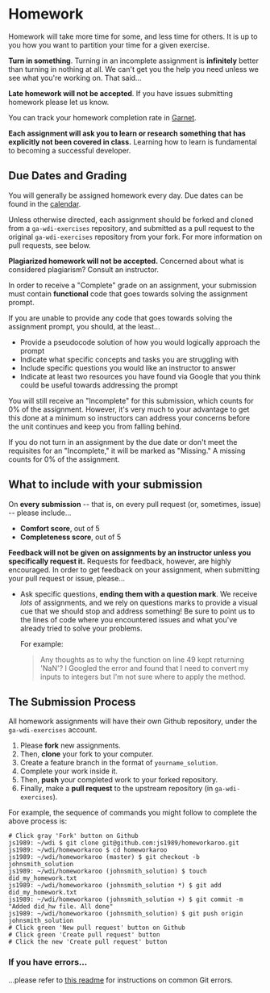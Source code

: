 # Homework

Homework will take more time for some, and less time for others. It is up to you how you want to partition your time for a given exercise.

**Turn in something**. Turning in an incomplete assignment is **infinitely** better than turning in nothing at all. We can't get you the help you need unless we see what you're working on. That said...

**Late homework will not be accepted**. If you have issues submitting homework please let us know.

You can track your homework completion rate in [Garnet](http://garnet.wdidc.org).

**Each assignment will ask you to learn or research something that has explicitly not been covered in class.** Learning how to learn is fundamental to becoming a successful developer.

## Due Dates and Grading

You will generally be assigned homework every day. Due dates can be found in the [calendar](https://git.generalassemb.ly/pages/DC-WDI/wdi19).

Unless otherwise directed, each assignment should be forked and cloned from a `ga-wdi-exercises` repository, and submitted as a pull request to the original `ga-wdi-exercises` repository from your fork. For more information on pull requests, see below.

**Plagiarized homework will not be accepted.** Concerned about what is considered plagiarism? Consult an instructor.

In order to receive a "Complete" grade on an assignment, your submission must contain **functional** code that goes towards solving the assignment prompt.

If you are unable to provide any code that goes towards solving the assignment prompt, you should, at the least...

- Provide a pseudocode solution of how you would logically approach the prompt
- Indicate what specific concepts and tasks you are struggling with
- Include specific questions you would like an instructor to answer
- Indicate at least two resources you have found via Google that you think could be useful towards addressing the prompt

You will still receive an "Incomplete" for this submission, which counts for 0% of the assignment. However, it's very much to your advantage to get this done at a minimum so instructors can address your concerns before the unit continues and keep you from falling behind.

If you do not turn in an assignment by the due date or don't meet the requisites for an "Incomplete," it will be marked as "Missing." A missing counts for 0% of the assignment.

## What to include with your submission

On **every submission** -- that is, on every pull request (or, sometimes, issue) -- please include...
- **Comfort score**, out of 5
- **Completeness score**, out of 5

**Feedback will not be given on assignments by an instructor unless you specifically request it.** Requests for feedback, however, are highly encouraged. In order to get feedback on your assignment, when submitting your pull request or issue, please...

- Ask specific questions, **ending them with a question mark**. We receive *lots* of assignments, and we rely on questions marks to provide a visual cue that we should stop and address something! Be sure to point us to the lines of code where you encountered issues and what you've already tried to solve your problems.

  For example:

  > Any thoughts as to why the function on line 49 kept returning 'NaN'? I Googled the error and found that I need to convert my inputs to integers but I'm not sure where to apply the method.

## The Submission Process

All homework assignments will have their own Github repository, under the `ga-wdi-exercises` account.

1. Please **fork** new assignments.
2. Then, **clone** your fork to your computer.
3. Create a feature branch in the format of `yourname_solution`.
4. Complete your work inside it.
5. Then, **push** your completed work to your forked repository.
6. Finally, make a **pull request** to the upstream repository (in `ga-wdi-exercises`).

For example, the sequence of commands you might follow to complete the above process is:

```
# Click gray 'Fork' button on Github
js1989: ~/wdi $ git clone git@github.com:js1989/homeworkaroo.git
js1989: ~/wdi/homeworkaroo $ cd homeworkaroo
js1989: ~/wdi/homeworkaroo (master) $ git checkout -b johnsmith_solution
js1989: ~/wdi/homeworkaroo (johnsmith_solution) $ touch did_my_homework.txt
js1989: ~/wdi/homeworkaroo (johnsmith_solution *) $ git add did_my_homework.txt
js1989: ~/wdi/homeworkaroo (johnsmith_solution +) $ git commit -m "Added did_hw file. All done"
js1989: ~/wdi/homeworkaroo (johnsmith_solution) $ git push origin johnsmith_solution
# Click green 'New pull request' button on Github
# Click green 'Create pull request' button
# Click the new 'Create pull request' button
```

### If you have errors...

...please refer to [this readme](https://github.com/ga-wdi-lessons/git-review) for instructions on common Git errors.
